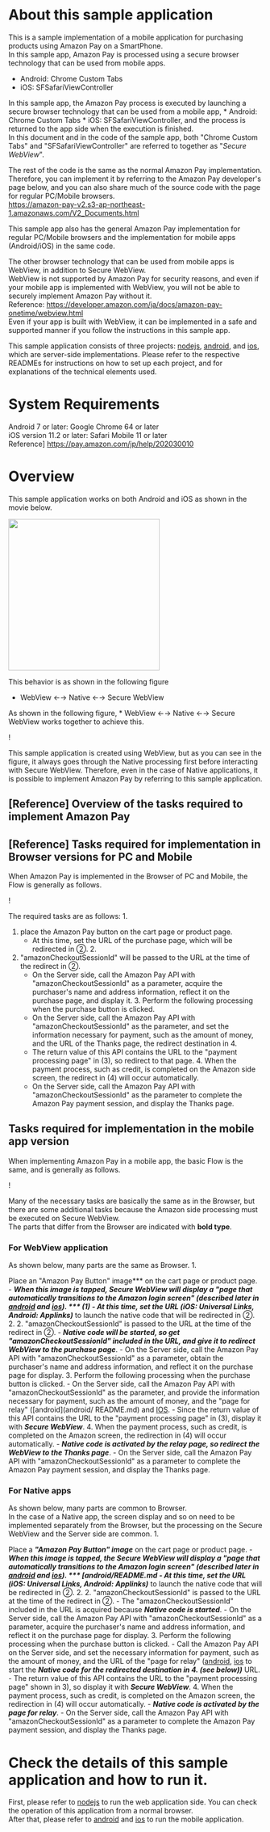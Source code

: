 # About this sample application
This is a sample implementation of a mobile application for purchasing products using Amazon Pay on a SmartPhone.  
In this sample app, Amazon Pay is processed using a secure browser technology that can be used from mobile apps.  
  * Android: Chrome Custom Tabs  
  * iOS: SFSafariViewController  

In this sample app, the Amazon Pay process is executed by launching a secure browser technology that can be used from a mobile app, * Android: Chrome Custom Tabs * iOS: SFSafariViewController, and the process is returned to the app side when the execution is finished.  
In this document and in the code of the sample app, both "Chrome Custom Tabs" and "SFSafariViewController" are referred to together as "*Secure WebView*".  

The rest of the code is the same as the normal Amazon Pay implementation.  
Therefore, you can implement it by referring to the Amazon Pay developer's page below, and you can also share much of the source code with the page for regular PC/Mobile browsers.  
https://amazon-pay-v2.s3-ap-northeast-1.amazonaws.com/V2_Documents.html  

This sample app also has the general Amazon Pay implementation for regular PC/Mobile browsers and the implementation for mobile apps (Android/iOS) in the same code.

The other browser technology that can be used from mobile apps is WebView, in addition to Secure WebView.  
WebView is not supported by Amazon Pay for security reasons, and even if your mobile app is implemented with WebView, you will not be able to securely implement Amazon Pay without it.  
Reference: https://developer.amazon.com/ja/docs/amazon-pay-onetime/webview.html  
Even if your app is built with WebView, it can be implemented in a safe and supported manner if you follow the instructions in this sample app.  

This sample application consists of three projects: [nodejs](nodejs/README.md), [android](android/README.md), and [ios](ios/README.md), which are server-side implementations. Please refer to the respective READMEs for instructions on how to set up each project, and for explanations of the technical elements used.  

# System Requirements
Android 7 or later: Google Chrome 64 or later  
iOS version 11.2 or later: Safari Mobile 11 or later  
Reference] https://pay.amazon.com/jp/help/202030010

# Overview
This sample application works on both Android and iOS as shown in the movie below.

<img src="android/docimg/android-movie.gif" width="300">  

This behavior is as shown in the following figure  

* WebView ←→ Native ←→ Secure WebView  

As shown in the following figure, * WebView ←→ Native ←→ Secure WebView works together to achieve this.

! [](nodejs/docimg/flow.png)

This sample application is created using WebView, but as you can see in the figure, it always goes through the Native processing first before interacting with Secure WebView.
Therefore, even in the case of Native applications, it is possible to implement Amazon Pay by referring to this sample application.  

## [Reference] Overview of the tasks required to implement Amazon Pay
## [Reference] Tasks required for implementation in Browser versions for PC and Mobile
When Amazon Pay is implemented in the Browser of PC and Mobile, the Flow is generally as follows.  

! [](nodejs/docimg/browser-flow.png)  

The required tasks are as follows: 1.  

1. place the Amazon Pay button on the cart page or product page.
    - At this time, set the URL of the purchase page, which will be redirected in ②. 2.
2. "amazonCheckoutSessionId" will be passed to the URL at the time of the redirect in ②.
    - On the Server side, call the Amazon Pay API with "amazonCheckoutSessionId" as a parameter, acquire the purchaser's name and address information, reflect it on the purchase page, and display it. 3.
Perform the following processing when the purchase button is clicked.
    - On the Server side, call the Amazon Pay API with "amazonCheckoutSessionId" as the parameter, and set the information necessary for payment, such as the amount of money, and the URL of the Thanks page, the redirect destination in 4.
    - The return value of this API contains the URL to the "payment processing page" in (3), so redirect to that page. 4.
When the payment process, such as credit, is completed on the Amazon side screen, the redirect in (4) will occur automatically.
    - On the Server side, call the Amazon Pay API with "amazonCheckoutSessionId" as the parameter to complete the Amazon Pay payment session, and display the Thanks page.

## Tasks required for implementation in the mobile app version
When implementing Amazon Pay in a mobile app, the basic Flow is the same, and is generally as follows.  

! [](nodejs/docimg/app-flow.png)  

Many of the necessary tasks are basically the same as in the Browser, but there are some additional tasks because the Amazon side processing must be executed on Secure WebView.  
The parts that differ from the Browser are indicated with **bold type**.  

### For WebView application
As shown below, many parts are the same as Browser. 1.

Place an "Amazon Pay Button" image*** on the cart page or product page.
    - ***When this image is tapped, Secure WebView will display a "page that automatically transitions to the Amazon login screen" (described later in [android](android/README.md) and [ios](ios/README.md)). *** (1)
    - At this time, set the URL (iOS: Universal Links, Android: Applinks)*** to launch the native code that will be redirected in ②. 2.
2. "amazonCheckoutSessionId" is passed to the URL at the time of the redirect in ②.
    - ***Native code will be started, so get "amazonCheckoutSessionId" included in the URL, and give it to redirect WebView to the purchase page***.
    - On the Server side, call the Amazon Pay API with "amazonCheckoutSessionId" as a parameter, obtain the purchaser's name and address information, and reflect it on the purchase page for display. 3.
Perform the following processing when the purchase button is clicked.
    - On the Server side, call the Amazon Pay API with "amazonCheckoutSessionId" as the parameter, and provide the information necessary for payment, such as the amount of money, and the "page for relay" ([android](android/ README.md) and [IOS](IOS/README.md).
    - Since the return value of this API contains the URL to the "payment processing page" in (3), display it with ***Secure WebView***. 4.
When the payment process, such as credit, is completed on the Amazon screen, the redirection in (4) will occur automatically.
    - ***Native code is activated by the relay page, so redirect the WebView to the Thanks page***.
    - On the Server side, call the Amazon Pay API with "amazonCheckoutSessionId" as a parameter to complete the Amazon Pay payment session, and display the Thanks page.

### For Native apps
As shown below, many parts are common to Browser.  
In the case of a Native app, the screen display and so on need to be implemented separately from the Browser, but the processing on the Secure WebView and the Server side are common. 1.  

Place a ***"Amazon Pay Button" image*** on the cart page or product page.
    - ***When this image is tapped, the Secure WebView will display a "page that automatically transitions to the Amazon login screen" (described later in [android](android/README.md) and [ios](ios/README.md)). *** [android/README.md
    - At this time, set the URL (iOS: Universal Links, Android: Applinks)*** to launch the native code that will be redirected in ②. 2.
2. "amazonCheckoutSessionId" is passed to the URL at the time of the redirect in ②.
    - The "amazonCheckoutSessionId" included in the URL is acquired because ***Native code is started***.
    - On the Server side, call the Amazon Pay API with "amazonCheckoutSessionId" as a parameter, acquire the purchaser's name and address information, and reflect it on the purchase page for display. 3.
Perform the following processing when the purchase button is clicked.
    - Call the Amazon Pay API on the Server side, and set the necessary information for payment, such as the amount of money, and the URL of the "page for relay" ([android](android/README.md), [ios](ios/README.md) to start the ***Native code for the redirected destination in 4. (see below))*** URL.
    - The return value of this API contains the URL to the "payment processing page" shown in 3), so display it with ***Secure WebView***. 4.
When the payment process, such as credit, is completed on the Amazon screen, the redirection in (4) will occur automatically.
    - ***Native code is activated by the page for relay***.
    - On the Server side, call the Amazon Pay API with "amazonCheckoutSessionId" as a parameter to complete the Amazon Pay payment session, and display the Thanks page.

# Check the details of this sample application and how to run it.
First, please refer to [nodejs](nodejs/README.md) to run the web application side. You can check the operation of this application from a normal browser.  
After that, please refer to [android](android/README.md) and [ios](ios/README.md) to run the mobile application.  
